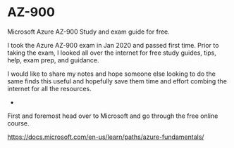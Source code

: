 # AZ-900
Microsoft Azure AZ-900 Study and exam guide for free.

I took the Azure AZ-900 exam in Jan 2020 and passed first time. Prior to taking the exam, I looked all over the internet for free study guides, tips, help, exam prep, and guidance.

I would like to share my notes and hope someone else looking to do the same finds this useful and hopefully save them time and effort combing the internet for all the resources.

-

First and foremost head over to Microsoft and go through the free online course.

https://docs.microsoft.com/en-us/learn/paths/azure-fundamentals/
